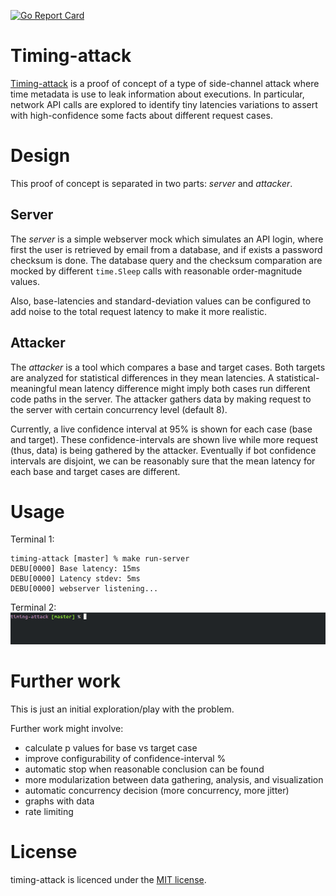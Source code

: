 [![Go Report Card](https://goreportcard.com/badge/github.com/jsign/timing-attack)](https://goreportcard.com/report/github.com/jsign/timing-attack)

# Timing-attack

[Timing-attack](https://en.wikipedia.org/wiki/Timing_attack) is a proof of concept of a type of side-channel attack where time metadata is use to leak information about executions. In particular, network API calls are explored to identify tiny latencies variations to assert with high-confidence some facts about different request cases.

# Design
This proof of concept is separated in two parts: _server_ and _attacker_.

## Server
The _server_ is a simple webserver mock which simulates an API login, where first the user is retrieved by email from a database, and if exists a password checksum is done. The database query and the checksum comparation are mocked by different `time.Sleep` calls with reasonable order-magnitude values.

Also, base-latencies and standard-deviation values can be configured to add noise to the total request latency to make it more realistic.

## Attacker
The _attacker_ is a tool which compares a base and target cases. Both targets are analyzed for statistical differences in they mean latencies. A statistical-meaningful mean latency difference might imply both cases run different code paths in the server. The attacker gathers data by making request to the server with certain concurrency level (default 8).

Currently, a live confidence interval at 95% is shown for each case (base and target). These confidence-intervals are shown live while more request (thus, data) is being gathered by the attacker. Eventually if bot confidence intervals are disjoint, we can be reasonably sure that the mean latency for each base and target cases are different.

# Usage
Terminal 1:
```
timing-attack [master] % make run-server
DEBU[0000] Base latency: 15ms                           
DEBU[0000] Latency stdev: 5ms                           
DEBU[0000] webserver listening...
```
Terminal 2:
![](attacker-demo.gif)

# Further work
This is just an initial exploration/play with the problem. 

Further work might involve:
- calculate p values for base vs target case
- improve configurability of confidence-interval %
- automatic stop when reasonable conclusion can be found
- more modularization between data gathering, analysis, and visualization
- automatic concurrency decision (more concurrency, more jitter)
- graphs with data
- rate limiting

# License
timing-attack is licenced under the [MIT license](https://github.com/jsign/timing-attack/blob/master/LICENSE).
